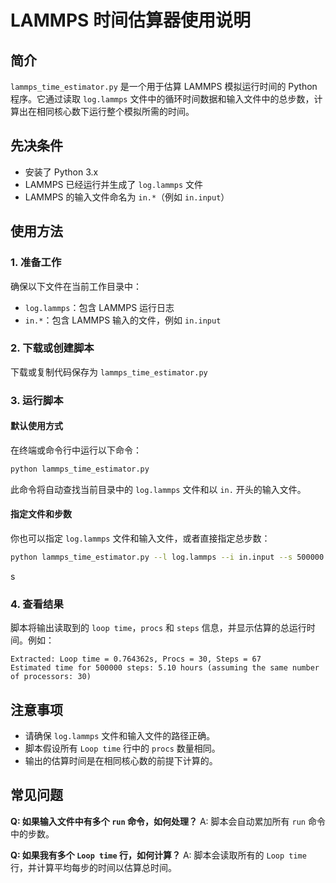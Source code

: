 # LAMMPS 时间估算器使用说明

## 简介
`lammps_time_estimator.py` 是一个用于估算 LAMMPS 模拟运行时间的 Python 程序。它通过读取 `log.lammps` 文件中的循环时间数据和输入文件中的总步数，计算出在相同核心数下运行整个模拟所需的时间。

## 先决条件
- 安装了 Python 3.x
- LAMMPS 已经运行并生成了 `log.lammps` 文件
- LAMMPS 的输入文件命名为 `in.*`（例如 `in.input`）

## 使用方法

### 1. 准备工作
确保以下文件在当前工作目录中：
- `log.lammps`：包含 LAMMPS 运行日志
- `in.*`：包含 LAMMPS 输入的文件，例如 `in.input`

### 2. 下载或创建脚本
下载或复制代码保存为 `lammps_time_estimator.py`

### 3. 运行脚本

#### 默认使用方式
在终端或命令行中运行以下命令：
```sh
python lammps_time_estimator.py
```
此命令将自动查找当前目录中的 `log.lammps` 文件和以 `in.` 开头的输入文件。

#### 指定文件和步数
你也可以指定 `log.lammps` 文件和输入文件，或者直接指定总步数：
```sh
python lammps_time_estimator.py --l log.lammps --i in.input --s 500000
```
s
### 4. 查看结果
脚本将输出读取到的 `loop time`，`procs` 和 `steps` 信息，并显示估算的总运行时间。例如：
```
Extracted: Loop time = 0.764362s, Procs = 30, Steps = 67
Estimated time for 500000 steps: 5.10 hours (assuming the same number of processors: 30)
```

## 注意事项
- 请确保 `log.lammps` 文件和输入文件的路径正确。
- 脚本假设所有 `Loop time` 行中的 `procs` 数量相同。
- 输出的估算时间是在相同核心数的前提下计算的。

## 常见问题
**Q: 如果输入文件中有多个 `run` 命令，如何处理？**
A: 脚本会自动累加所有 `run` 命令中的步数。

**Q: 如果我有多个 `Loop time` 行，如何计算？**
A: 脚本会读取所有的 `Loop time` 行，并计算平均每步的时间以估算总时间。

